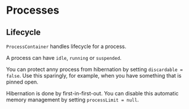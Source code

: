# Processes

## Lifecycle

`ProcessContainer` handles lifecycle for a process.

A process can have `idle`, `running` or `suspended`.

You can protect anny process from hibernation by setting `discardable = false`. Use this sparingly, for example, when you have something that is pinned open.

Hibernation is done by first-in-first-out. You can disable this automatic memory management by setting `processLimit = null`.
